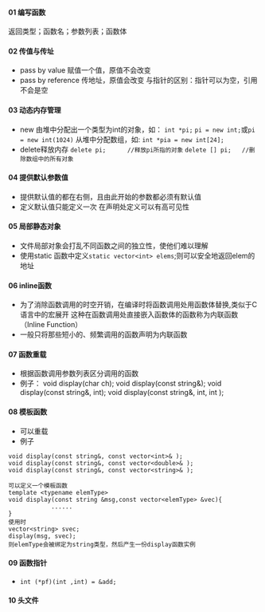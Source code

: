 #### 01 编写函数
返回类型；函数名；参数列表；函数体

#### 02 传值与传址
- pass by value 赋值一个值，原值不会改变
- pass by reference 传地址，原值会改变
        与指针的区别：指针可以为空，引用不会是空
#### 03 动态内存管理
- new
    由堆中分配出一个类型为int的对象，如： 
        ``int *pi;``
        ``pi = new int;``或``pi = new int(1024)``
    从堆中分配数组，如: 
        ``int *pia = new int[24];``
- delete释放内存
        ``delete pi;      //释放pi所指的对象``
        ``delete [] pi;   //删除数组中的所有对象``

#### 04 提供默认参数值
- 提供默认值的都在右侧，且由此开始的参数都必须有默认值
- 定义默认值只能定义一次
        在声明处定义可以有高可见性

#### 05 局部静态对象
- 文件局部对象会打乱不同函数之间的独立性，使他们难以理解
- 使用static
        函数中定义``static vector<int> elems``;则可以安全地返回elem的地址

#### 06 inline函数
- 为了消除函数调用的时空开销，在编译时将函数调用处用函数体替换,类似于C语言中的宏展开
        这种在函数调用处直接嵌入函数体的函数称为内联函数（Inline Function）
- 一般只将那些短小的、频繁调用的函数声明为内联函数

#### 07 函数重载
- 根据函数调用参数列表区分调用的函数
- 例子：
        void display(char ch);
        void display(const string&);
        void display(const string&, int);
        void display(const string&, int, int );

#### 08 模板函数
- 可以重载
- 例子
```
void display(const string&, const vector<int>& );
void display(const string&, const vector<double>& );
void display(const string&, const vector<string>& );

可以定义一个模板函数
template <typename elemType> 
void display(const string &msg,const vector<elemType> &vec){
            ......
}
使用时
vector<string> svec;
display(msg, svec);
则elemType会被绑定为string类型，然后产生一份display函数实例
```

#### 09 函数指针
- ``int (*pf)(int ,int) = &add;``

#### 10 头文件
    